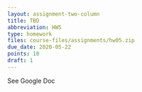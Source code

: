 ```yaml
---
layout: assignment-two-column
title: TBD
abbreviation: HW5
type: homework
files: course-files/assignments/hw05.zip
due_date: 2020-05-22
points: 10
draft: 1
---
```


See Google Doc